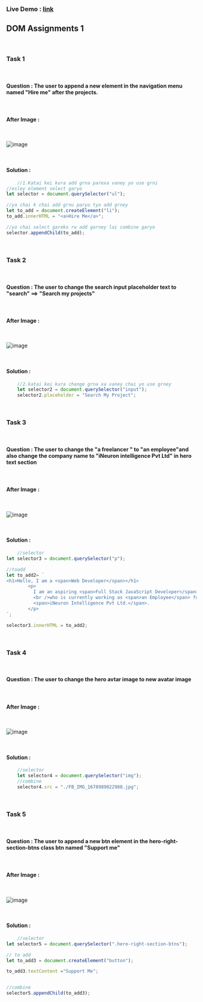 ### Live Demo : [link](https://sm8uti.github.io/Ineuron-Full-JavaScript-2.0/DOM%20Projects/Projects%201,2,3)

## DOM Assignments 1

<br>

### Task 1

<br>

#### Question : The user to append a new element in the navigation menu named "Hire me" after the projects.

<br>

#### After Image :

<br>

![image](./firstAssignmentImage/task1Output.png)

<br>

#### Solution :

```Javascript
    //1.Katai kei kura add grna parexa vaney yo use grni
//esley element select garyo
let selector = document.querySelector("ul");

//ya chai k chai add grnu paryo tyo add grney
let to_add = document.createElement("li");
to_add.innerHTML = "<a>Hire Me</a>";

//yo chai select gareko rw add garney lai combine garyo
selector.appendChild(to_add);
```

<br>

### Task 2

<br>

#### Question : The user to change the search input placeholder text to "search" ==> "Search my projects"

<br>

#### After Image :

<br>

![image](./firstAssignmentImage/task2Output.png)

<br>

#### Solution :

```Javascript
    //2.katai kei kura change grna xa vaney chai yo use grney
    let selector2 = document.querySelector("input");
    selector2.placeholder = "Search My Project";
```

<br>

### Task 3

<br>

#### Question : The user to change the "a freelancer " to "an employee"and also change the company name to "iNeuron intelligence Pvt Ltd" in hero text section

<br>

#### After Image :

<br>

![image](./firstAssignmentImage/task3Output.png)

<br>

#### Solution :

```Javascript
    //selector
let selector3 = document.querySelector("p");

//toadd
let to_add2= `
<h1>Hello, I am a <span>Web Developer</span></h1>
        <p>
          I am an aspiring <span>Full Stack JavaScript Developer</span>,
          <br />who is currently working as <span>an Employee</span> for <br />
          <span>iNeuron Intelligence Pvt Ltd.</span>.
        </p>
`;

selector3.innerHTML = to_add2;
```

<br>

### Task 4

<br>

#### Question : The user to change the hero avtar image to new avatar image

<br>

#### After Image :

<br>

![image](./firstAssignmentImage/task4Output.png)

<br>

#### Solution :

```Javascript
    //selector 
    let selector4 = document.querySelector("img");
    //combine
    selector4.src = "./FB_IMG_1678989022988.jpg";
```

<br>

### Task 5

<br>

#### Question : The user to append a new btn element in the hero-right-section-btns class btn named "Support me"

<br>

#### After Image :

<br>

![image](./firstAssignmentImage/task5Output.png)

<br>

#### Solution :

```Javascript
    //selector
let selector5 = document.querySelector(".hero-right-section-btns");

// to add
let to_add3 = document.createElement("button");

to_add3.textContent ="Support Me";


//combine
selector5.appendChild(to_add3);
```

<br>

